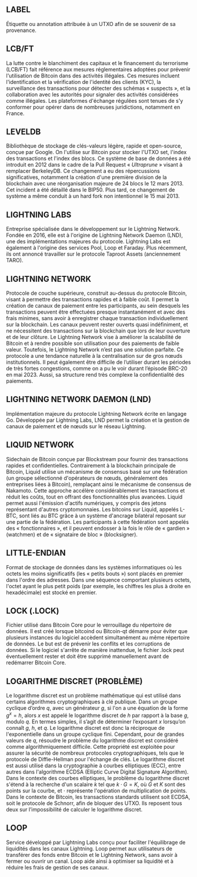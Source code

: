 ## LABEL

Étiquette ou annotation attribuée à un UTXO afin de se souvenir de sa provenance.

## LCB/FT

La lutte contre le blanchiment des capitaux et le financement du terrorisme (LCB/FT) fait référence aux mesures réglementaires adoptées pour prévenir l'utilisation de Bitcoin dans des activités illégales. Ces mesures incluent l'identification et la vérification de l'identité des clients (KYC), la surveillance des transactions pour détecter des schémas « suspects », et la collaboration avec les autorités pour signaler des activités considérées comme illégales. Les plateformes d'échange régulées sont tenues de s'y conformer pour opérer dans de nombreuses juridictions, notamment en France.

## LEVELDB

Bibliothèque de stockage de clés-valeurs légère, rapide et open-source, conçue par Google. On l'utilise sur Bitcoin pour stocker l'UTXO set, l'index des transactions et l'index des blocs. Ce système de base de données a été introduit en 2012 dans le cadre de la Pull Request « *Ultraprune* » visant à remplacer BerkeleyDB. Ce changement a eu des répercussions significatives, notamment la création d'une première division de la blockchain avec une réorganisation majeure de 24 blocs le 12 mars 2013. Cet incident a été détaillé dans le BIP50. Plus tard, ce changement de système a même conduit à un hard fork non intentionnel le 15 mai 2013.

## LIGHTNING LABS

Entreprise spécialisée dans le développement sur le Lightning Network. Fondée en 2016, elle est à l'origine de Lightning Network Daemon (LND), une des implémentations majeures du protocole. Lightning Labs est également à l'origine des services Pool, Loop et Faraday. Plus récemment, ils ont annoncé travailler sur le protocole Taproot Assets (anciennement TARO).

## LIGHTNING NETWORK

Protocole de couche supérieure, construit au-dessus du protocole Bitcoin, visant à permettre des transactions rapides et à faible coût. Il permet la création de canaux de paiement entre les participants, au sein desquels les transactions peuvent être effectuées presque instantanément et avec des frais minimes, sans avoir à enregistrer chaque transaction individuellement sur la blockchain. Les canaux peuvent rester ouverts quasi indéfiniment, et ne nécessitent des transactions sur la blockchain que lors de leur ouverture et de leur clôture. Le Lightning Network vise à améliorer la scalabilité de Bitcoin et à rendre possible son utilisation pour des paiements de faible valeur. Toutefois, le Lightning Network n’est pas une solution parfaite. Ce protocole a une tendance naturelle à la centralisation sur de gros nœuds institutionnels. Il peut également être difficile de l’utiliser durant les périodes de très fortes congestions, comme on a pu le voir durant l’épisode BRC-20 en mai 2023. Aussi, sa structure rend très complexe la confidentialité des paiements.

## LIGHTNING NETWORK DAEMON (LND)

Implémentation majeure du protocole Lightning Network écrite en langage Go. Développée par Lightning Labs, LND permet la création et la gestion de canaux de paiement et de nœuds sur le réseau Lightning.

## LIQUID NETWORK

Sidechain de Bitcoin conçue par Blockstream pour fournir des transactions rapides et confidentielles. Contrairement à la blockchain principale de Bitcoin, Liquid utilise un mécanisme de consensus basé sur une fédération (un groupe sélectionné d'opérateurs de nœuds, généralement des entreprises liées à Bitcoin), remplaçant ainsi le mécanisme de consensus de Nakamoto. Cette approche accélère considérablement les transactions et réduit les coûts, tout en offrant des fonctionnalités plus avancées. Liquid permet aussi l'émission d'actifs numériques, y compris des jetons représentant d'autres cryptomonnaies. Les bitcoins sur Liquid, appelés L-BTC, sont liés au BTC grâce à un système d'ancrage bilatéral reposant sur une partie de la fédération. Les participants à cette fédération sont appelés des « fonctionnaires », et il peuvent endosser à la fois le rôle de « gardien » (watchmen) et de « signataire de bloc » (blocksigner).

## LITTLE-ENDIAN

Format de stockage de données dans les systèmes informatiques où les octets les moins significatifs (les « petits bouts ») sont placés en premier dans l'ordre des adresses. Dans une séquence comportant plusieurs octets, l'octet ayant le plus petit poids (par exemple, les chiffres les plus à droite en hexadécimale) est stocké en premier.

## LOCK (.LOCK)

Fichier utilisé dans Bitcoin Core pour le verrouillage du répertoire de données. Il est créé lorsque bitcoind ou Bitcoin-qt démarre pour éviter que plusieurs instances du logiciel accèdent simultanément au même répertoire de données. Le but est de prévenir les conflits et les corruptions de données. Si le logiciel s'arrête de manière inattendue, le fichier .lock peut éventuellement rester et doit être supprimé manuellement avant de redémarrer Bitcoin Core.

## LOGARITHME DISCRET (PROBLÈME)

Le logarithme discret est un problème mathématique qui est utilisé dans certains algorithmes cryptographiques à clé publique. Dans un groupe cyclique d’ordre $q$, avec un générateur $g$, si l'on a une équation de la forme $g^x = h$, alors $x$ est appelé le logarithme discret de $h$ par rapport à la base $g$, modulo $q$. En termes simples, il s’agit de déterminer l’exposant $x$ lorsqu’on connaît $g$, $h$, et $q$. Le logarithme discret est donc la réciproque de l'exponentielle dans un groupe cyclique fini. Cependant, pour de grandes valeurs de $q$, résoudre le problème du logarithme discret est considéré comme algorithmiquement difficile. Cette propriété est exploitée pour assurer la sécurité de nombreux protocoles cryptographiques, tels que le protocole de Diffie-Hellman pour l'échange de clés. Le logarithme discret est aussi utilisé dans la cryptographie à courbes elliptiques (ECC), entre autres dans l'algorithme ECDSA (Elliptic Curve Digital Signature Algorithm). Dans le contexte des courbes elliptiques, le problème du logarithme discret s'étend à la recherche d'un scalaire $k$ tel que $k \cdot G = K$, où $G$ et $K$ sont des points sur la courbe, et $\cdot$ représente l'opération de multiplication de points. Dans le contexte de Bitcoin, les transactions standards utilisent soit ECDSA, soit le protocole de Schnorr, afin de bloquer des UTXO. Ils reposent tous deux sur l’impossibilité de calculer le logarithme discret.

## LOOP

Service développé par Lightning Labs conçu pour faciliter l'équilibrage de liquidités dans les canaux Lightning. Loop permet aux utilisateurs de transférer des fonds entre Bitcoin et le Lightning Network, sans avoir à fermer ou ouvrir un canal. Loop aide ainsi à optimiser sa liquidité et à réduire les frais de gestion de ses canaux.
